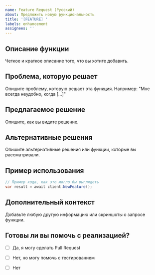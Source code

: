 ```yaml
---
name: Feature Request (Русский)
about: Предложить новую функциональность
title: '[FEATURE] '
labels: enhancement
assignees: ''
---
```


## Описание функции
Четкое и краткое описание того, что вы хотите добавить.

## Проблема, которую решает
Опишите проблему, которую решает эта функция.
Например: "Мне всегда неудобно, когда [...]"

## Предлагаемое решение
Опишите, как вы видите решение.

## Альтернативные решения
Опишите альтернативные решения или функции, которые вы рассматривали.

## Пример использования
```csharp
// Пример кода, как это могло бы выглядеть
var result = await client.NewFeature();
```

## Дополнительный контекст
Добавьте любую другую информацию или скриншоты о запросе функции.

## Готовы ли вы помочь с реализацией?
- [ ] Да, я могу сделать Pull Request
- [ ] Нет, но могу помочь с тестированием
- [ ] Нет

